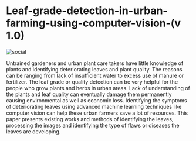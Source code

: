 # Leaf-grade-detection-in-urban-farming-using-computer-vision-(v 1.0)
![social](https://img.shields.io/twitter/url?label=Twitter&style=social&url=https%3A%2F%2Ftwitter.com%2Fmushtaqakram)

Untrained gardeners and urban plant care takers have little knowledge of plants and identifying deteriorating leaves and plant quality. The reasons can be ranging from lack of insufficient water to excess use of manure or fertilizer. The leaf grade or quality detection can be very helpful for the people who grow plants and herbs in urban areas. Lack of understanding of the plants and leaf quality can eventually damage them permanently causing environmental as well as economic loss. Identifying the symptoms of deteriorating leaves using advanced machine learning techniques like computer vision can help these urban farmers save a lot of resources. This paper presents existing works and methods of identifying the leaves, processing the images and identifying the type of flaws or diseases the leaves are developing.
